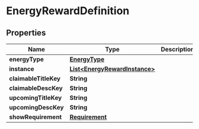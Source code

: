 

# EnergyRewardDefinition


## Properties

| Name | Type | Description | Notes |
|------------ | ------------- | ------------- | -------------|
|**energyType** | [**EnergyType**](EnergyType.md) |  |  [optional] |
|**instance** | [**List&lt;EnergyRewardInstance&gt;**](EnergyRewardInstance.md) |  |  [optional] |
|**claimableTitleKey** | **String** |  |  [optional] |
|**claimableDescKey** | **String** |  |  [optional] |
|**upcomingTitleKey** | **String** |  |  [optional] |
|**upcomingDescKey** | **String** |  |  [optional] |
|**showRequirement** | [**Requirement**](Requirement.md) |  |  [optional] |



